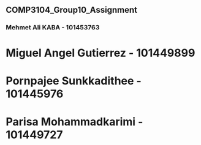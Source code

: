 ## COMP3104_Group10_Assignment ##

### Mehmet Ali KABA - 101453763 ###
# Miguel Angel Gutierrez - 101449899 #
# Pornpajee Sunkkadithee - 101445976 #
# Parisa Mohammadkarimi - 101449727 #